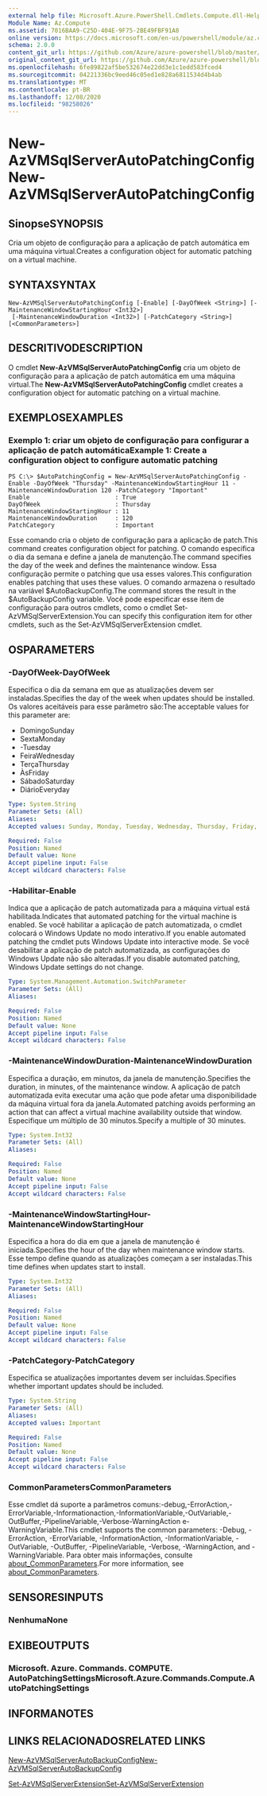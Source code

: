 ```yaml
---
external help file: Microsoft.Azure.PowerShell.Cmdlets.Compute.dll-Help.xml
Module Name: Az.Compute
ms.assetid: 7016BAA9-C25D-404E-9F75-2BE49FBF91A8
online version: https://docs.microsoft.com/en-us/powershell/module/az.compute/new-azvmsqlserverautopatchingconfig
schema: 2.0.0
content_git_url: https://github.com/Azure/azure-powershell/blob/master/src/Compute/Compute/help/New-AzVMSqlServerAutoPatchingConfig.md
original_content_git_url: https://github.com/Azure/azure-powershell/blob/master/src/Compute/Compute/help/New-AzVMSqlServerAutoPatchingConfig.md
ms.openlocfilehash: 6fe89822af5be532674e22dd3e1c1edd583fced4
ms.sourcegitcommit: 04221336bc9eed46c05ed1e828a6811534d4b4ab
ms.translationtype: MT
ms.contentlocale: pt-BR
ms.lasthandoff: 12/08/2020
ms.locfileid: "98258026"
---
```

# <span data-ttu-id="e6eb9-101">New-AzVMSqlServerAutoPatchingConfig</span><span class="sxs-lookup"><span data-stu-id="e6eb9-101">New-AzVMSqlServerAutoPatchingConfig</span></span>

## <span data-ttu-id="e6eb9-102">Sinopse</span><span class="sxs-lookup"><span data-stu-id="e6eb9-102">SYNOPSIS</span></span>
<span data-ttu-id="e6eb9-103">Cria um objeto de configuração para a aplicação de patch automática em uma máquina virtual.</span><span class="sxs-lookup"><span data-stu-id="e6eb9-103">Creates a configuration object for automatic patching on a virtual machine.</span></span>

## <span data-ttu-id="e6eb9-104">SYNTAX</span><span class="sxs-lookup"><span data-stu-id="e6eb9-104">SYNTAX</span></span>

```
New-AzVMSqlServerAutoPatchingConfig [-Enable] [-DayOfWeek <String>] [-MaintenanceWindowStartingHour <Int32>]
 [-MaintenanceWindowDuration <Int32>] [-PatchCategory <String>] [<CommonParameters>]
```

## <span data-ttu-id="e6eb9-105">DESCRITIVO</span><span class="sxs-lookup"><span data-stu-id="e6eb9-105">DESCRIPTION</span></span>
<span data-ttu-id="e6eb9-106">O cmdlet **New-AzVMSqlServerAutoPatchingConfig** cria um objeto de configuração para a aplicação de patch automática em uma máquina virtual.</span><span class="sxs-lookup"><span data-stu-id="e6eb9-106">The **New-AzVMSqlServerAutoPatchingConfig** cmdlet creates a configuration object for automatic patching on a virtual machine.</span></span>

## <span data-ttu-id="e6eb9-107">EXEMPLOS</span><span class="sxs-lookup"><span data-stu-id="e6eb9-107">EXAMPLES</span></span>

### <span data-ttu-id="e6eb9-108">Exemplo 1: criar um objeto de configuração para configurar a aplicação de patch automática</span><span class="sxs-lookup"><span data-stu-id="e6eb9-108">Example 1: Create a configuration object to configure automatic patching</span></span>
```
PS C:\> $AutoPatchingConfig = New-AzVMSqlServerAutoPatchingConfig -Enable -DayOfWeek "Thursday" -MaintenanceWindowStartingHour 11 -MaintenanceWindowDuration 120 -PatchCategory "Important"
Enable                        : True
DayOfWeek                     : Thursday
MaintenanceWindowStartingHour : 11
MaintenanceWindowDuration     : 120
PatchCategory                 : Important
```

<span data-ttu-id="e6eb9-109">Esse comando cria o objeto de configuração para a aplicação de patch.</span><span class="sxs-lookup"><span data-stu-id="e6eb9-109">This command creates configuration object for patching.</span></span>
<span data-ttu-id="e6eb9-110">O comando especifica o dia da semana e define a janela de manutenção.</span><span class="sxs-lookup"><span data-stu-id="e6eb9-110">The command specifies the day of the week and defines the maintenance window.</span></span>
<span data-ttu-id="e6eb9-111">Essa configuração permite o patching que usa esses valores.</span><span class="sxs-lookup"><span data-stu-id="e6eb9-111">This configuration enables patching that uses these values.</span></span>
<span data-ttu-id="e6eb9-112">O comando armazena o resultado na variável $AutoBackupConfig.</span><span class="sxs-lookup"><span data-stu-id="e6eb9-112">The command stores the result in the $AutoBackupConfig variable.</span></span>
<span data-ttu-id="e6eb9-113">Você pode especificar esse item de configuração para outros cmdlets, como o cmdlet Set-AzVMSqlServerExtension.</span><span class="sxs-lookup"><span data-stu-id="e6eb9-113">You can specify this configuration item for other cmdlets, such as the Set-AzVMSqlServerExtension cmdlet.</span></span>

## <span data-ttu-id="e6eb9-114">OS</span><span class="sxs-lookup"><span data-stu-id="e6eb9-114">PARAMETERS</span></span>

### <span data-ttu-id="e6eb9-115">-DayOfWeek</span><span class="sxs-lookup"><span data-stu-id="e6eb9-115">-DayOfWeek</span></span>
<span data-ttu-id="e6eb9-116">Especifica o dia da semana em que as atualizações devem ser instaladas.</span><span class="sxs-lookup"><span data-stu-id="e6eb9-116">Specifies the day of the week when updates should be installed.</span></span>
<span data-ttu-id="e6eb9-117">Os valores aceitáveis para esse parâmetro são:</span><span class="sxs-lookup"><span data-stu-id="e6eb9-117">The acceptable values for this parameter are:</span></span>
- <span data-ttu-id="e6eb9-118">Domingo</span><span class="sxs-lookup"><span data-stu-id="e6eb9-118">Sunday</span></span>
- <span data-ttu-id="e6eb9-119">Sexta</span><span class="sxs-lookup"><span data-stu-id="e6eb9-119">Monday</span></span>
- <span data-ttu-id="e6eb9-120">-</span><span class="sxs-lookup"><span data-stu-id="e6eb9-120">Tuesday</span></span>
- <span data-ttu-id="e6eb9-121">Feira</span><span class="sxs-lookup"><span data-stu-id="e6eb9-121">Wednesday</span></span>
- <span data-ttu-id="e6eb9-122">Terça</span><span class="sxs-lookup"><span data-stu-id="e6eb9-122">Thursday</span></span>
- <span data-ttu-id="e6eb9-123">Às</span><span class="sxs-lookup"><span data-stu-id="e6eb9-123">Friday</span></span>
- <span data-ttu-id="e6eb9-124">Sábado</span><span class="sxs-lookup"><span data-stu-id="e6eb9-124">Saturday</span></span>
- <span data-ttu-id="e6eb9-125">Diário</span><span class="sxs-lookup"><span data-stu-id="e6eb9-125">Everyday</span></span>

```yaml
Type: System.String
Parameter Sets: (All)
Aliases:
Accepted values: Sunday, Monday, Tuesday, Wednesday, Thursday, Friday, Saturday, Everyday

Required: False
Position: Named
Default value: None
Accept pipeline input: False
Accept wildcard characters: False
```

### <span data-ttu-id="e6eb9-126">-Habilitar</span><span class="sxs-lookup"><span data-stu-id="e6eb9-126">-Enable</span></span>
<span data-ttu-id="e6eb9-127">Indica que a aplicação de patch automatizada para a máquina virtual está habilitada.</span><span class="sxs-lookup"><span data-stu-id="e6eb9-127">Indicates that automated patching for the virtual machine is enabled.</span></span>
<span data-ttu-id="e6eb9-128">Se você habilitar a aplicação de patch automatizada, o cmdlet colocará o Windows Update no modo interativo.</span><span class="sxs-lookup"><span data-stu-id="e6eb9-128">If you enable automated patching the cmdlet puts Windows Update into interactive mode.</span></span>
<span data-ttu-id="e6eb9-129">Se você desabilitar a aplicação de patch automatizada, as configurações do Windows Update não são alteradas.</span><span class="sxs-lookup"><span data-stu-id="e6eb9-129">If you disable automated patching, Windows Update settings do not change.</span></span>

```yaml
Type: System.Management.Automation.SwitchParameter
Parameter Sets: (All)
Aliases:

Required: False
Position: Named
Default value: None
Accept pipeline input: False
Accept wildcard characters: False
```

### <span data-ttu-id="e6eb9-130">-MaintenanceWindowDuration</span><span class="sxs-lookup"><span data-stu-id="e6eb9-130">-MaintenanceWindowDuration</span></span>
<span data-ttu-id="e6eb9-131">Especifica a duração, em minutos, da janela de manutenção.</span><span class="sxs-lookup"><span data-stu-id="e6eb9-131">Specifies the duration, in minutes, of the maintenance window.</span></span>
<span data-ttu-id="e6eb9-132">A aplicação de patch automatizada evita executar uma ação que pode afetar uma disponibilidade da máquina virtual fora da janela.</span><span class="sxs-lookup"><span data-stu-id="e6eb9-132">Automated patching avoids performing an action that can affect a virtual machine availability outside that window.</span></span>
<span data-ttu-id="e6eb9-133">Especifique um múltiplo de 30 minutos.</span><span class="sxs-lookup"><span data-stu-id="e6eb9-133">Specify a multiple of 30 minutes.</span></span>

```yaml
Type: System.Int32
Parameter Sets: (All)
Aliases:

Required: False
Position: Named
Default value: None
Accept pipeline input: False
Accept wildcard characters: False
```

### <span data-ttu-id="e6eb9-134">-MaintenanceWindowStartingHour</span><span class="sxs-lookup"><span data-stu-id="e6eb9-134">-MaintenanceWindowStartingHour</span></span>
<span data-ttu-id="e6eb9-135">Especifica a hora do dia em que a janela de manutenção é iniciada.</span><span class="sxs-lookup"><span data-stu-id="e6eb9-135">Specifies the hour of the day when maintenance window starts.</span></span>
<span data-ttu-id="e6eb9-136">Esse tempo define quando as atualizações começam a ser instaladas.</span><span class="sxs-lookup"><span data-stu-id="e6eb9-136">This time defines when updates start to install.</span></span>

```yaml
Type: System.Int32
Parameter Sets: (All)
Aliases:

Required: False
Position: Named
Default value: None
Accept pipeline input: False
Accept wildcard characters: False
```

### <span data-ttu-id="e6eb9-137">-PatchCategory</span><span class="sxs-lookup"><span data-stu-id="e6eb9-137">-PatchCategory</span></span>
<span data-ttu-id="e6eb9-138">Especifica se atualizações importantes devem ser incluídas.</span><span class="sxs-lookup"><span data-stu-id="e6eb9-138">Specifies whether important updates should be included.</span></span>

```yaml
Type: System.String
Parameter Sets: (All)
Aliases:
Accepted values: Important

Required: False
Position: Named
Default value: None
Accept pipeline input: False
Accept wildcard characters: False
```

### <span data-ttu-id="e6eb9-139">CommonParameters</span><span class="sxs-lookup"><span data-stu-id="e6eb9-139">CommonParameters</span></span>
<span data-ttu-id="e6eb9-140">Esse cmdlet dá suporte a parâmetros comuns:-debug,-ErrorAction,-ErrorVariable,-Informationaction,-InformationVariable,-OutVariable,-OutBuffer,-PipelineVariable,-Verbose-WarningAction e-WarningVariable.</span><span class="sxs-lookup"><span data-stu-id="e6eb9-140">This cmdlet supports the common parameters: -Debug, -ErrorAction, -ErrorVariable, -InformationAction, -InformationVariable, -OutVariable, -OutBuffer, -PipelineVariable, -Verbose, -WarningAction, and -WarningVariable.</span></span> <span data-ttu-id="e6eb9-141">Para obter mais informações, consulte [about_CommonParameters](http://go.microsoft.com/fwlink/?LinkID=113216).</span><span class="sxs-lookup"><span data-stu-id="e6eb9-141">For more information, see [about_CommonParameters](http://go.microsoft.com/fwlink/?LinkID=113216).</span></span>

## <span data-ttu-id="e6eb9-142">SENSORES</span><span class="sxs-lookup"><span data-stu-id="e6eb9-142">INPUTS</span></span>

### <span data-ttu-id="e6eb9-143">Nenhuma</span><span class="sxs-lookup"><span data-stu-id="e6eb9-143">None</span></span>

## <span data-ttu-id="e6eb9-144">EXIBE</span><span class="sxs-lookup"><span data-stu-id="e6eb9-144">OUTPUTS</span></span>

### <span data-ttu-id="e6eb9-145">Microsoft. Azure. Commands. COMPUTE. AutoPatchingSettings</span><span class="sxs-lookup"><span data-stu-id="e6eb9-145">Microsoft.Azure.Commands.Compute.AutoPatchingSettings</span></span>

## <span data-ttu-id="e6eb9-146">INFORMA</span><span class="sxs-lookup"><span data-stu-id="e6eb9-146">NOTES</span></span>

## <span data-ttu-id="e6eb9-147">LINKS RELACIONADOS</span><span class="sxs-lookup"><span data-stu-id="e6eb9-147">RELATED LINKS</span></span>

[<span data-ttu-id="e6eb9-148">New-AzVMSqlServerAutoBackupConfig</span><span class="sxs-lookup"><span data-stu-id="e6eb9-148">New-AzVMSqlServerAutoBackupConfig</span></span>](./New-AzVMSqlServerAutoBackupConfig.md)

[<span data-ttu-id="e6eb9-149">Set-AzVMSqlServerExtension</span><span class="sxs-lookup"><span data-stu-id="e6eb9-149">Set-AzVMSqlServerExtension</span></span>](./Set-AzVMSqlServerExtension.md)


